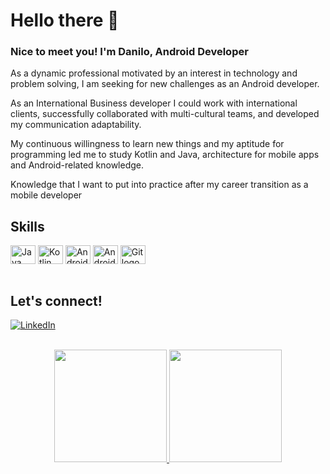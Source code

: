 # Hello there 👋

### Nice to meet you! I'm Danilo, Android Developer

As a dynamic professional motivated by an interest in technology and problem solving, I am seeking for new challenges as an Android developer.

As an International Business developer I could work with international clients, successfully collaborated with multi-cultural teams, and developed my communication adaptability.

My continuous willingness to learn new things and my aptitude for programming led me to study Kotlin and Java, architecture for mobile apps and Android-related knowledge.

Knowledge that I want to put into practice after my career transition as a mobile developer

## Skills
  
<div style="display: inline_block">
  <img align="center" alt="Java logo" height="30" width="40" src="https://cdn.jsdelivr.net/gh/devicons/devicon/icons/java/java-original.svg" />
  <img align="center" alt="Kotlin logo" height="30" width="40" src="https://cdn.jsdelivr.net/gh/devicons/devicon/icons/kotlin/kotlin-original.svg" />
  <img align="center" alt="Android logo" height="30" width="40" src="https://cdn.jsdelivr.net/gh/devicons/devicon/icons/android/android-original.svg" />
  <img align="center" alt="Android Studio logo" height="30" width="40" src="https://cdn.jsdelivr.net/gh/devicons/devicon/icons/androidstudio/androidstudio-original.svg" />
  <img align="center" alt="Git logo" height="30" width="40" src="https://cdn.jsdelivr.net/gh/devicons/devicon/icons/git/git-original.svg" />
  <br>
  <br>
</div>


## Let's connect!

[![LinkedIn](https://img.shields.io/badge/LinkedIn-000?style=for-the-badge&logo=linkedin&logoColor=0E76A8)](https://www.linkedin.com/in/gomes-danilo/)


<div align="center"><br>
  <a href="https://github.com/dgomesdev">
  <img height="180em" src="https://github-readme-stats.vercel.app/api?username=dgomesdev&show_icons=true&theme=dark&include_all_commits=true&count_private=true"/>
  <img height="180em" src="https://github-readme-stats.vercel.app/api/top-langs/?username=dgomesdev&layout=compact&langs_count=7&theme=dark"/>
</div>


